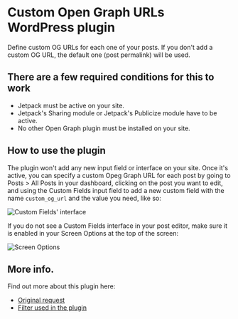 # Custom Open Graph URLs WordPress plugin

Define custom OG URLs for each one of your posts. If you don't add a custom OG URL, the default one (post permalink) will be used.

## There are a few required conditions for this to work

- Jetpack must be active on your site.
- Jetpack's Sharing module or Jetpack's Publicize module have to be active.
- No other Open Graph plugin must be installed on your site.

## How to use the plugin

The plugin won't add any new input field or interface on your site. Once it's active, you can specify a custom Opeg Graph URL for each post by going to Posts > All Posts in your dashboard, clicking on the post you want to edit, and using the Custom Fields input field to add a new custom field with the name `custom_og_url` and the value you need, like so:

![Custom Fields' interface](https://cloud.githubusercontent.com/assets/426388/24169580/62189994-0e7e-11e7-9c9e-68548cf25444.png)

If you do not see a Custom Fields interface in your post editor, make sure it is enabled in your Screen Options at the top of the screen:

![Screen Options](https://cloud.githubusercontent.com/assets/426388/24169702/c07b4ab8-0e7e-11e7-9138-bc365ece7832.png)

## More info.

Find out more about this plugin here:
- [Original request](https://wordpress.org/support/topic/sharing-social-share-counts-are-gone/#post-8941087)
- [Filter used in the plugin](https://developer.jetpack.com/hooks/jetpack_open_graph_tags/)
